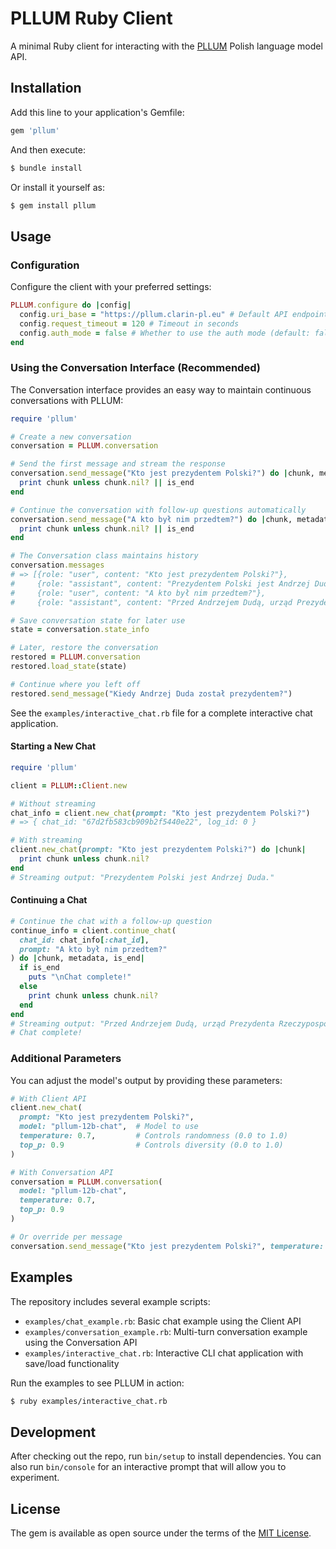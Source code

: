 # PLLUM Ruby Client

A minimal Ruby client for interacting with the [PLLUM](https://pllum.clarin-pl.eu/) Polish language model API.

## Installation

Add this line to your application's Gemfile:

```ruby
gem 'pllum'
```

And then execute:

```bash
$ bundle install
```

Or install it yourself as:

```bash
$ gem install pllum
```

## Usage

### Configuration

Configure the client with your preferred settings:

```ruby
PLLUM.configure do |config|
  config.uri_base = "https://pllum.clarin-pl.eu" # Default API endpoint
  config.request_timeout = 120 # Timeout in seconds
  config.auth_mode = false # Whether to use the auth mode (default: false)
end
```

### Using the Conversation Interface (Recommended)

The Conversation interface provides an easy way to maintain continuous conversations with PLLUM:

```ruby
require 'pllum'

# Create a new conversation
conversation = PLLUM.conversation

# Send the first message and stream the response
conversation.send_message("Kto jest prezydentem Polski?") do |chunk, metadata, is_end|
  print chunk unless chunk.nil? || is_end
end

# Continue the conversation with follow-up questions automatically
conversation.send_message("A kto był nim przedtem?") do |chunk, metadata, is_end|
  print chunk unless chunk.nil? || is_end
end

# The Conversation class maintains history
conversation.messages
# => [{role: "user", content: "Kto jest prezydentem Polski?"}, 
#     {role: "assistant", content: "Prezydentem Polski jest Andrzej Duda."}, 
#     {role: "user", content: "A kto był nim przedtem?"}, 
#     {role: "assistant", content: "Przed Andrzejem Dudą, urząd Prezydenta Rzeczypospolitej Polskiej pełnił Bronisław Komorowski."}]

# Save conversation state for later use
state = conversation.state_info

# Later, restore the conversation
restored = PLLUM.conversation
restored.load_state(state)

# Continue where you left off
restored.send_message("Kiedy Andrzej Duda został prezydentem?")
```

See the `examples/interactive_chat.rb` file for a complete interactive chat application.

#### Starting a New Chat

```ruby
require 'pllum'

client = PLLUM::Client.new

# Without streaming
chat_info = client.new_chat(prompt: "Kto jest prezydentem Polski?")
# => { chat_id: "67d2fb583cb909b2f5440e22", log_id: 0 }

# With streaming
client.new_chat(prompt: "Kto jest prezydentem Polski?") do |chunk|
  print chunk unless chunk.nil?
end
# Streaming output: "Prezydentem Polski jest Andrzej Duda."
```

#### Continuing a Chat

```ruby
# Continue the chat with a follow-up question
continue_info = client.continue_chat(
  chat_id: chat_info[:chat_id],
  prompt: "A kto był nim przedtem?"
) do |chunk, metadata, is_end|
  if is_end
    puts "\nChat complete!"
  else
    print chunk unless chunk.nil?
  end
end
# Streaming output: "Przed Andrzejem Dudą, urząd Prezydenta Rzeczypospolitej Polskiej pełnił Bronisław Komorowski."
# Chat complete!
```

### Additional Parameters

You can adjust the model's output by providing these parameters:

```ruby
# With Client API
client.new_chat(
  prompt: "Kto jest prezydentem Polski?",
  model: "pllum-12b-chat",  # Model to use
  temperature: 0.7,         # Controls randomness (0.0 to 1.0)
  top_p: 0.9                # Controls diversity (0.0 to 1.0)
)

# With Conversation API
conversation = PLLUM.conversation(
  model: "pllum-12b-chat",
  temperature: 0.7,
  top_p: 0.9
)

# Or override per message
conversation.send_message("Kto jest prezydentem Polski?", temperature: 0.9)
```

## Examples

The repository includes several example scripts:

- `examples/chat_example.rb`: Basic chat example using the Client API
- `examples/conversation_example.rb`: Multi-turn conversation example using the Conversation API
- `examples/interactive_chat.rb`: Interactive CLI chat application with save/load functionality

Run the examples to see PLLUM in action:

```bash
$ ruby examples/interactive_chat.rb
```

## Development

After checking out the repo, run `bin/setup` to install dependencies. You can also run `bin/console` for an interactive prompt that will allow you to experiment.

## License

The gem is available as open source under the terms of the [MIT License](https://opensource.org/licenses/MIT).
